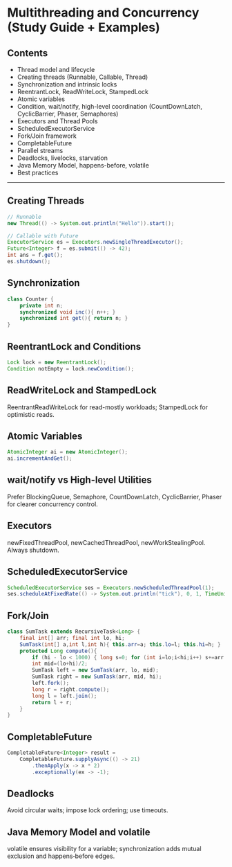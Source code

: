 # Multithreading and Concurrency (Study Guide + Examples)

## Contents
- Thread model and lifecycle
- Creating threads (Runnable, Callable, Thread)
- Synchronization and intrinsic locks
- ReentrantLock, ReadWriteLock, StampedLock
- Atomic variables
- Condition, wait/notify, high-level coordination (CountDownLatch, CyclicBarrier, Phaser, Semaphores)
- Executors and Thread Pools
- ScheduledExecutorService
- Fork/Join framework
- CompletableFuture
- Parallel streams
- Deadlocks, livelocks, starvation
- Java Memory Model, happens-before, volatile
- Best practices

---

## Creating Threads
```java
// Runnable
new Thread(() -> System.out.println("Hello")).start();

// Callable with Future
ExecutorService es = Executors.newSingleThreadExecutor();
Future<Integer> f = es.submit(() -> 42);
int ans = f.get();
es.shutdown();
```

## Synchronization
```java
class Counter {
    private int n;
    synchronized void inc(){ n++; }
    synchronized int get(){ return n; }
}
```

## ReentrantLock and Conditions
```java
Lock lock = new ReentrantLock();
Condition notEmpty = lock.newCondition();
```

## ReadWriteLock and StampedLock
ReentrantReadWriteLock for read-mostly workloads; StampedLock for optimistic reads.

## Atomic Variables
```java
AtomicInteger ai = new AtomicInteger();
ai.incrementAndGet();
```

## wait/notify vs High-level Utilities
Prefer BlockingQueue, Semaphore, CountDownLatch, CyclicBarrier, Phaser for clearer concurrency control.

## Executors
newFixedThreadPool, newCachedThreadPool, newWorkStealingPool. Always shutdown.

## ScheduledExecutorService
```java
ScheduledExecutorService ses = Executors.newScheduledThreadPool(1);
ses.scheduleAtFixedRate(() -> System.out.println("tick"), 0, 1, TimeUnit.SECONDS);
```

## Fork/Join
```java
class SumTask extends RecursiveTask<Long> {
    final int[] arr; final int lo, hi;
    SumTask(int[] a,int l,int h){ this.arr=a; this.lo=l; this.hi=h; }
    protected Long compute(){
        if (hi - lo < 1000) { long s=0; for (int i=lo;i<hi;i++) s+=arr[i]; return s; }
        int mid=(lo+hi)/2;
        SumTask left = new SumTask(arr, lo, mid);
        SumTask right = new SumTask(arr, mid, hi);
        left.fork();
        long r = right.compute();
        long l = left.join();
        return l + r;
    }
}
```

## CompletableFuture
```java
CompletableFuture<Integer> result =
    CompletableFuture.supplyAsync(() -> 21)
        .thenApply(x -> x * 2)
        .exceptionally(ex -> -1);
```

## Deadlocks
Avoid circular waits; impose lock ordering; use timeouts.

## Java Memory Model and volatile
volatile ensures visibility for a variable; synchronization adds mutual exclusion and happens‑before edges.
